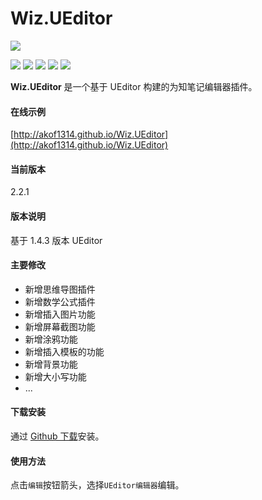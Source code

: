 # Wiz.UEditor

![](https://github.com/akof1314/Wiz.UEditor/raw/master/logo.png)

![](https://img.shields.io/github/stars/akof1314/Wiz.UEditor.svg) ![](https://img.shields.io/github/forks/akof1314/Wiz.UEditor.svg) ![](https://img.shields.io/github/tag/akof1314/Wiz.UEditor.svg) ![](https://img.shields.io/github/release/akof1314/Wiz.UEditor.svg) ![](https://img.shields.io/github/issues/akof1314/Wiz.UEditor.svg)

**Wiz.UEditor** 是一个基于 UEditor 构建的为知笔记编辑器插件。

#### 在线示例
[http://akof1314.github.io/Wiz.UEditor](http://akof1314.github.io/Wiz.UEditor)

#### 当前版本
2.2.1

#### 版本说明
基于 1.4.3 版本 UEditor

#### 主要修改
- 新增思维导图插件
- 新增数学公式插件
- 新增插入图片功能
- 新增屏幕截图功能
- 新增涂鸦功能
- 新增插入模板的功能
- 新增背景功能
- 新增大小写功能
- ...

#### 下载安装

通过 [Github 下载](https://github.com/xhhjin/Wiz.UEditor/releases "Github 下载")安装。

#### 使用方法
点击`编辑`按钮箭头，选择`UEditor编辑器`编辑。
